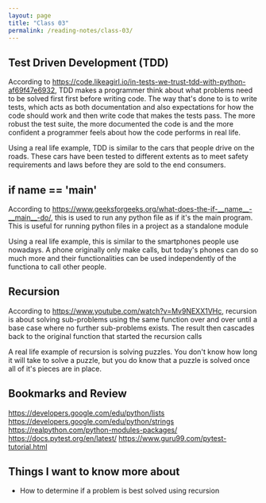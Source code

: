 ```yaml
---
layout: page
title: "Class 03"
permalink: /reading-notes/class-03/
---
```


## Test Driven Development (TDD)

According to <https://code.likeagirl.io/in-tests-we-trust-tdd-with-python-af69f47e6932>, TDD makes a programmer think about what problems need to be solved first first before writing code. The way that's done to is to write tests, which acts as both documentation and also expectations for how the code should work and then write code that makes the tests pass. The more robust the test suite, the more documented the code is and the more confident a programmer feels about how the code performs in real life.

Using a real life example, TDD is similar to the cars that people drive on the roads. These cars have been tested to different extents as to meet safety requirements and laws before they are sold to the end consumers.

## if __name__ == '__main__'

According to <https://www.geeksforgeeks.org/what-does-the-if-__name__-__main__-do/>, this is used to run any python file as if it's the main program. This is useful for running python files in a project as a standalone module

Using a real life example, this is similar to the smartphones people use nowadays. A phone originally only make calls, but today's phones can do so much more and their functionalities can be used independently of the functiona to call other people.

## Recursion

According to <https://www.youtube.com/watch?v=Mv9NEXX1VHc>, recursion is about solving sub-problems using the same function over and over until a base case where no further sub-problems exists. The result then cascades back to the original function that started the recursion calls

A real life example of recursion is solving puzzles. You don't know how long it will take to solve a puzzle, but you do know that a puzzle is solved once all of it's pieces are in place.

## Bookmarks and Review

<https://developers.google.com/edu/python/lists>
<https://developers.google.com/edu/python/strings>
<https://realpython.com/python-modules-packages/>
<https://docs.pytest.org/en/latest/>
<https://www.guru99.com/pytest-tutorial.html>

## Things I want to know more about

- How to determine if a problem is best solved using recursion
